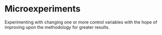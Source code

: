 # Microexperiments
Experimenting with changing one or more control variables with the hope of improving upon the methodology for greater results. 
